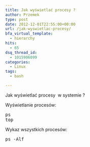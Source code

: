 ```yaml
---
title: Jak wyświetlać procesy ?
author: Przemek
type: post
date: 2012-12-01T22:55:00+00:00
url: /jak-wyswietlac-procesy/
bfa_virtual_template:
  - hierarchy
hits:
  - 65
dsq_thread_id:
  - 1015906099
categories:
  - Linux
tags:
  - bash

---
```

Jak wyświetlać procesy  w systemie ?

<!--more-->

Wyświetlanie procesów:

<pre class="lang:default highlight:0 decode:true">ps
top</pre>

Wykaz wszystkich procesów:

<pre class="lang:default highlight:0 decode:true">ps -Alf</pre>

&nbsp;